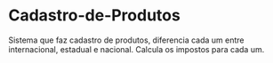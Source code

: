 # Cadastro-de-Produtos
 Sistema que faz cadastro de produtos, diferencia cada um entre internacional, estadual e nacional. Calcula os impostos para cada um.
